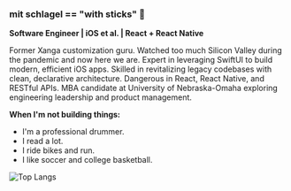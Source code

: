 ### mit schlagel == "with sticks" 🥁

**Software Engineer | iOS et al. | React + React Native**

Former Xanga customization guru. Watched too much Silicon Valley during the pandemic and now here we are. Expert in leveraging SwiftUI to build modern, efficient iOS apps. Skilled in revitalizing legacy codebases with clean, declarative architecture. Dangerous in React, React Native, and RESTful APIs. MBA candidate at University of Nebraska-Omaha exploring engineering leadership and product management. 

**When I'm not building things:**

* I'm a professional drummer.
* I read a lot.
* I ride bikes and run.
* I like soccer and college basketball.

![Top Langs](https://github-readme-stats.vercel.app/api/top-langs/?username=mitschlagel&layout=compact&langs_count=8)
